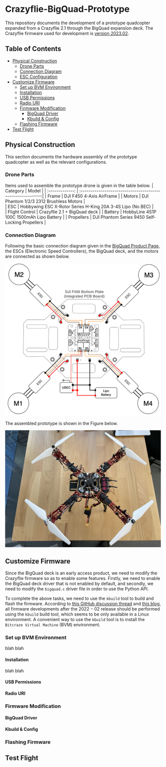 # Crazyflie-BigQuad-Prototype
This repository documents the development of a prototype quadcopter expanded from a Crazyflie 2.1 through the BigQuad expansion deck. The Crazyflie firmware used for development is [version 2023.02](https://github.com/bitcraze/crazyflie-firmware/releases/tag/2023.02).

## Table of Contents
* [Physical Construction](#physical-construction)
  * [Drone Parts](#drone-parts)
  * [Connection Diagram](#Connection-Diagram)
  * [ESC Configuration](#ESC-Configuration)
* [Customize Firmware](#Customize-Firmware)
  * [Set up BVM Environment](#Set-up-BVM-Environment)
  * [Installation](#Installation)
  * [USB Permissions](#USB-Permissions)
  * [Radio URI](#Radio-URI)
  * [Firmware Modification](#Firmware-Modification)
    * [BigQuad Driver](#BigQuad-Driver)
    * [Kbuild & Config](#Kbuild-&-Config)
  * [Flashing Firmware](#Flashing-Firmware)
* [Test Flight](#Test-Flight)




## Physical Construction
This section documents the hardware assembly of the prototype quadcopter as well as the relevant configurations.

### Drone Parts
Items used to assemble the prototype drone is given in the table below.
| Category        | Model                                                       | 
| :-------------: | :----------------------------------------------------------:| 
| Frame           | DJI F450 4-Axis AirFrame                                    | 
| Motors          | DJI Phantom 1/2/3 2312 Brushless Motors                     |  
| ESC             | Hobbywing ESC X-Rotor Series H-King 20A 3-4S Lipo (No BEC)  |  
| Flight Control  | Crazyflie 2.1 + BigQuad deck                                |
| Battery         | HobbyLine 4S1P 100C 1500mAh Lipo Battery                    |
| Propellers      | DJI Phantom Series 9450 Self-Locking Propellers             |

### Connection Diagram
Following the basic connection diagram given in the [BigQuad Product Page](https://www.bitcraze.io/products/bigquad-deck/), the ESCs (Electronic Speed Controllers), the BigQuad deck, and the motors are connected as shown below.

<img src="https://github.com/Gloogger/Crazyflie-BigQuad-Prototype/raw/main/images/basic_connection.png" width="550">

The assembled prototype is shown in the Figure below.

<img src="https://github.com/Gloogger/Crazyflie-BigQuad-Prototype/blob/main/images/assembled_drone.jpg" width="550">



## Customize Firmware
Since the BigQuad deck is an early access product, we need to modify the Crazyflie firmware so as to enable some features. Firstly, we need to enable the BigQuad deck driver that is not enabled by default, and secondly, we need to modify the `bigquad.c` driver file in order to use the Python API.

To complete the above tasks, we need to use the `kbuild` tool to build and flash the firmware. According to [this GitHub discussion thread](https://github.com/orgs/bitcraze/discussions/269) and [this blog](https://www.bitcraze.io/2022/02/a-new-way-to-configure-the-crazyflie-firmware/), all firmware developments after the $2022-02$ release should be performed using the `kbuild` build tool, which seems to be only available in a Linux environment. A convenient way to use the `kbuild` tool is to install the `Bitcraze Virtual Machine` (BVM) environment. 


### Set up BVM Environment
blah blah

#### Installation
blah blah

#### USB Permissions

#### Radio URI

### Firmware Modification

#### BigQuad Driver

#### Kbuild & Config

### Flashing Firmware

## Test Flight


